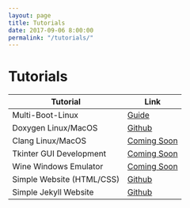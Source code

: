 ```yaml
---
layout: page
title: Tutorials
date: 2017-09-06 8:00:00
permalink: "/tutorials/"
---
```


<div id="presentation-title" markdown="1">

# Tutorials

</div>


<div class="presentation-contents" markdown="1">
    
<div id="presentation-table" markdown="1">

|Tutorial|Link|
|--------|----|
|Multi-Boot-Linux          |[Guide](/multi-boot-linux)|
|Doxygen Linux/MacOS       |[Github](https://github.com/tlee753/doxygen-demo)|
|Clang Linux/MacOS         |[Coming Soon](#)|
|Tkinter GUI Development   |[Coming Soon](#)|
|Wine Windows Emulator     |[Coming Soon](#)|
|Simple Website (HTML/CSS) |[Github](https://github.com/tlee753/simple-website)|
|Simple Jekyll Website     |[Github](https://github.com/tlee753/simple-jekyll)|

</div>

</div>